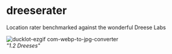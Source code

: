 # dreeserater
Location rater benchmarked against the wonderful Dreese Labs

![ducklot-ezgif com-webp-to-jpg-converter](https://github.com/user-attachments/assets/135c4739-c911-4e17-9a11-3189c069f3ee)
<br>_"1.2 Dreeses"_
